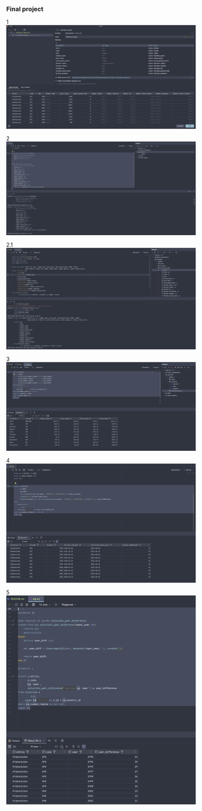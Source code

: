 ### Final project

1
![](./img/1.png)


2
![](./img/2.png)


2.1
![](./img/2_1.png)


3
![](./img/3.png)


4
![](./img/4.png)


5
![](./img/5.png)
